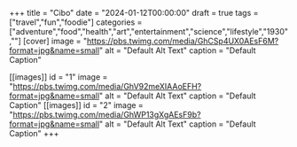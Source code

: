 +++
title = "Cibo"
date = "2024-01-12T00:00:00"
draft = true
tags = ["travel","fun","foodie"]
categories = ["adventure","food","health","art","entertainment","science","lifestyle","1930",""]
[cover]
    image = "https://pbs.twimg.com/media/GhCSp4UX0AEsF6M?format=jpg&name=small"
    alt = "Default Alt Text"
    caption = "Default Caption"

[[images]]
    id = "1"
    image = "https://pbs.twimg.com/media/GhV92meXIAAoEFH?format=jpg&name=small"
    alt = "Default Alt Text"
    caption = "Default Caption"
[[images]]
    id = "2"
    image = "https://pbs.twimg.com/media/GhWP13gXgAEsF9b?format=jpg&name=small"
    alt = "Default Alt Text"
    caption = "Default Caption"
+++
